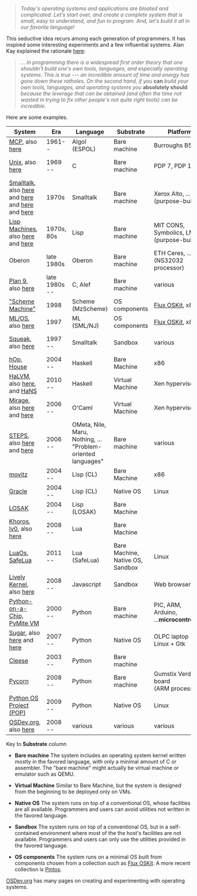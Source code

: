 > *Today's operating systems and applications are bloated and
> complicated.  Let's start over, and create a complete system that is
> small, easy to understand, and fun to program.  And, let's build it
> all in our favorite language!*

This seductive idea recurs among each generation of programmers.  It
has inspired some interesting experiments and a few influential
systems.  Alan Kay explained the rationale
[here](http://www.vpri.org/pdf/m2004001_power.pdf):

> *... in programming there is a widespread first order theory that one
> shouldn't build one's own tools, languages, and especially operating
> systems.  This is true --- an incredible amount of time and energy has
> gone down these ratholes.  On the second hand, if you* **can** *build your
> own tools, languages, and operating systems you* **absolutely should**
> *because the leverage that can be obtained (and often the time not
> wasted in trying to fix other people's not quite right tools) can be
> incredible.*

Here are some examples.

| System | Era | Language | Substrate    | Platform  | Applications |
| ------ | --- | -------- | -------- | -------   | ------- |
| [MCP](http://en.wikipedia.org/wiki/MCP_%28Burroughs_Large_Systems%29), also [here](http://en.wikipedia.org/wiki/Burroughs_large_systems) | 1961-- | Algol (ESPOL) | Bare machine | Burroughs B5000 | Data processing |
| [Unix](http://cm.bell-labs.com/cm/cs/who/dmr/hist.html), also [here](http://genius.cat-v.org/ken-thompson/interviews/unix-and-beyond)  | 1969 -- | C | Bare machine | PDP 7, PDP 11, ... | Programming<br>Document preparation  |
| [Smalltalk](http://classes.soe.ucsc.edu/cmps112/Spring03/readings/Ingalls78.html), also [here](http://classes.soe.ucsc.edu/cmps112/Spring03/readings/Ingalls81.html) and [here](http://propella.sakura.ne.jp/earlyHistoryST/EarlyHistoryST.html) and [here](http://www.vpri.org/pdf/m2004001_power.pdf) and [here](http://news.ycombinator.com/item?id=4229788) | 1970s | Smalltalk | Bare machine | Xerox Alto, ...<br>(purpose-built) | Education |
| [Lisp Machines](http://en.wikipedia.org/wiki/Lisp_machine), also [here](http://http://www.ugcs.caltech.edu/~weel/lispm.php) and [here](http://www.andromeda.com/people/ddyer/lisp/) | 1970s, 80s | Lisp | Bare machine | MIT CONS, Symbolics, LMI, ...<br>(purpose-built)| Artificial Intelligence |
| Oberon | late 1980s | Oberon | Bare machine | ETH Ceres, ...<br>(NS32032 processor) | Programming<br>Electronics CAD|
| [Plan 9](http://plan9.bell-labs.com/sys/doc/9.html), also [here](http://doc.cat-v.org/plan_9/) | late 1980s -- | C, Alef | Bare machine | various | Programming<br>Electronics CAD |
| ["Scheme Machine"](http://lists.tunes.org/archives/lispos/1998-December/002514.html) | 1998 | Scheme (MzScheme) | OS components | [Flux OSKit](http://www.cs.utah.edu/flux/oskit/), x86 | |
| [ML/OS](http://dspace.mit.edu/bitstream/handle/1721.1/47545/40495469.pdf), also [here](http://www.cs.utah.edu/flux/papers/oskit-sosp97.html) | 1997 | ML (SML/NJ) | OS components | [Flux OSKit](http://www.cs.utah.edu/flux/oskit/), x86 | |
| [Squeak](http://www.squeak.org/), also [here](http://ftp.squeak.org/docs/OOPSLA.Squeak.html) | 1997 -- | Smalltalk | Sandbox | various | Education<br>Web applications |
| [hOp, House](http://programatica.cs.pdx.edu/House/) | 2004 -- | Haskell | Bare Machine | x86 || 
| [HaLVM](http://corp.galois.com/blog/2010/11/30/galois-releases-the-haskell-lightweight-virtual-machine-halv.html), also [here](https://github.com/GaloisInc/HaLVM), and [HaNS](http://www.haskell.org/pipermail/haskell-cafe/2011-May/092291.html) | 2010 -- | Haskell | Virtual Machine | Xen hypervisor | Cloud computing |
| [Mirage](http://www.openmirage.org/), also [here](http://www.openmirage.org/wiki/papers) and [here](http://dl.acm.org/citation.cfm?id=1863114)| 2006 -- | O'Caml | Virtual Machine | Xen hypervisor | Cloud computing |
| [STEPS]( http://vpri.org/html/work/ifnct.htm), also [here](http://www.vpri.org/pdf/tr2011004_steps11.pdf) and [here](http://news.ycombinator.com/item?id=3996209) | 2006 -- |  OMeta, Nile, Maru, Nothing, ...<br>"Problem-oriented languages" | Bare machine |  various | Education<br>"Desktop publishing" | 
| [movitz](http://common-lisp.net/project/movitz/) | 2004 -- | Lisp (CL) |  Bare Machine | x86 | |
| [Gracle](gracle_excerpts.txt) | 2004 -- | Lisp (CL) | Native OS | Linux || 
| [LOSAK](http://losak.sourceforge.net/) | 2004 -- | Lisp (LOSAK) | Bare Machine | | |
| [Khoros](http://outofhanwell.wordpress.com/2008/08/16/khoros-a-lua-operating-system/), [lv0](http://lv0.org/), also [here](http://lua-users.org/lists/lua-l/2011-08/msg01189.html) | 2008 -- | Lua | Bare Machine | ||
| [LuaOs](http://luaos.net/docs/manual.php), [SafeLua](http://luaos.net/docs/safelua-api.html) | 2011 -- | Lua (SafeLua) | Bare Machine, Native OS, Sandbox |  Linux || 
| [Lively Kernel](http://www.svgopen.org/2008/papers/93-The_Lively_Kernel_Web_Application_Framework/), also [here](http://www.lively-kernel.org/)  | 2008 -- | Javascript | Sandbox | Web browser ||
| [Python-on-a-Chip, PyMite VM](http://code.google.com/p/python-on-a-chip/)  | 2000 -- | Python | Bare machine | PIC, ARM, Arduino, ...<b>microcontrollers | Embedded controllers |
| [Sugar](http://www.ibm.com/developerworks/linux/tutorials/l-sugarpy/), also [here](http://wiki.laptop.org/go/Sugar_Architecture) and [here](http://wiki.laptop.org/go/Understanding_Sugar_code) | 2007 -- | Python | Native OS | OLPC laptop<br>Linux + Gtk | Education |
| [Cleese](https://github.com/jtauber/cleese/) | 2003 --| Python | Bare machine |||
| [Pycorn](http://www.pycorn.org/home) | 2008 -- | Python | Bare machine | Gumstix Verdex board<br>(ARM processor) | Education |
| [Python OS Project (POP)](http://python-os.info/en/) | 2009 -- | Python | Native OS | Linux | Desktop OS<br>"Just For Fun" |
| [OSDev.org](http://wiki.osdev.org/), also [here](http://wiki.osdev.org/Projects) | 2008 -- | various | various | various | various |

Key to **Substrate** column

* **Bare machine** 
The system includes an operating system kernel written mostly
in the favored language, with only a minimal amount of C or assembler.
The "bare machine" might actually be virtual machine or emulator
such as QEMU.

* **Virtual Machine** Similar to Bare Machine, but the system is designed from the
beginning to be deployed only on VMs.

* **Native OS** The system runs on top of a conventional OS, whose facilities are
all available.  Programmers and users can avoid utilities not written in the favored language.

* **Sandbox** The system runs on top of a conventional OS, but in a self-contained
environment where most of the the host's facilities are not available.
Programmers and users can only use the utilities provided in the
favored language.

* **OS components** The system runs on a minimal OS built from components chosen from a
collection such as [Flux OSKit](http://www.cs.utah.edu/flux/oskit/).
A more recent collection is
[Pintos](http://www.stanford.edu/class/cs140/projects/pintos/pintos.html).

[OSDev.org](http://wiki.osdev.org/) has many pages on creating and
experimenting with operating systems.

